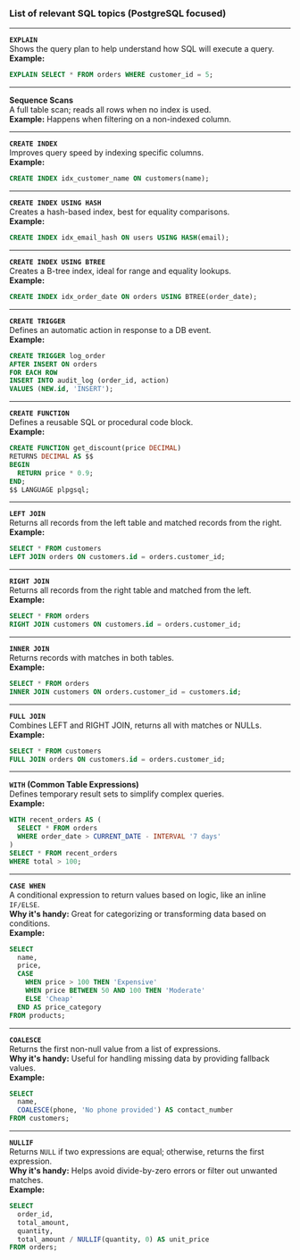 
### List of relevant SQL topics (PostgreSQL focused)

---

**`EXPLAIN`**  
Shows the query plan to help understand how SQL will execute a query.  
**Example:**  
```sql
EXPLAIN SELECT * FROM orders WHERE customer_id = 5;
```

---

**Sequence Scans**  
A full table scan; reads all rows when no index is used.  
**Example:** Happens when filtering on a non-indexed column.

---

**`CREATE INDEX`**  
Improves query speed by indexing specific columns.  
**Example:**  
```sql
CREATE INDEX idx_customer_name ON customers(name);
```

---

**`CREATE INDEX USING HASH`**  
Creates a hash-based index, best for equality comparisons.  
**Example:**  
```sql
CREATE INDEX idx_email_hash ON users USING HASH(email);
```

---

**`CREATE INDEX USING BTREE`**  
Creates a B-tree index, ideal for range and equality lookups.  
**Example:**  
```sql
CREATE INDEX idx_order_date ON orders USING BTREE(order_date);
```

---

**`CREATE TRIGGER`**  
Defines an automatic action in response to a DB event.  
**Example:**  
```sql
CREATE TRIGGER log_order
AFTER INSERT ON orders
FOR EACH ROW
INSERT INTO audit_log (order_id, action)
VALUES (NEW.id, 'INSERT');
```

---

**`CREATE FUNCTION`**  
Defines a reusable SQL or procedural code block.  
**Example:**  
```sql
CREATE FUNCTION get_discount(price DECIMAL)
RETURNS DECIMAL AS $$
BEGIN
  RETURN price * 0.9;
END;
$$ LANGUAGE plpgsql;
```

---

**`LEFT JOIN`**  
Returns all records from the left table and matched records from the right.  
**Example:**  
```sql
SELECT * FROM customers
LEFT JOIN orders ON customers.id = orders.customer_id;
```

---

**`RIGHT JOIN`**  
Returns all records from the right table and matched from the left.  
**Example:**  
```sql
SELECT * FROM orders
RIGHT JOIN customers ON customers.id = orders.customer_id;
```

---

**`INNER JOIN`**  
Returns records with matches in both tables.  
**Example:**  
```sql
SELECT * FROM orders
INNER JOIN customers ON orders.customer_id = customers.id;
```

---

**`FULL JOIN`**  
Combines LEFT and RIGHT JOIN, returns all with matches or NULLs.  
**Example:**  
```sql
SELECT * FROM customers
FULL JOIN orders ON customers.id = orders.customer_id;
```

---

**`WITH` (Common Table Expressions)**  
Defines temporary result sets to simplify complex queries.  
**Example:**  
```sql
WITH recent_orders AS (
  SELECT * FROM orders
  WHERE order_date > CURRENT_DATE - INTERVAL '7 days'
)
SELECT * FROM recent_orders
WHERE total > 100;
```
---

**`CASE WHEN`**  
A conditional expression to return values based on logic, like an inline `IF/ELSE`.  
**Why it's handy:** Great for categorizing or transforming data based on conditions.  
**Example:**  
```sql
SELECT 
  name,
  price,
  CASE 
    WHEN price > 100 THEN 'Expensive'
    WHEN price BETWEEN 50 AND 100 THEN 'Moderate'
    ELSE 'Cheap'
  END AS price_category
FROM products;
```
---

**`COALESCE`**  
Returns the first non-null value from a list of expressions.  
**Why it's handy:** Useful for handling missing data by providing fallback values.  
**Example:**  
```sql
SELECT 
  name,
  COALESCE(phone, 'No phone provided') AS contact_number
FROM customers;
```
---

**`NULLIF`**  
Returns `NULL` if two expressions are equal; otherwise, returns the first expression.  
**Why it's handy:** Helps avoid divide-by-zero errors or filter out unwanted matches.  
**Example:**  
```sql
SELECT 
  order_id,
  total_amount,
  quantity,
  total_amount / NULLIF(quantity, 0) AS unit_price
FROM orders;
```
